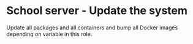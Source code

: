 # School server - Update the system
Update all packages and all containers and bump all Docker images depending on
variable in this role.
